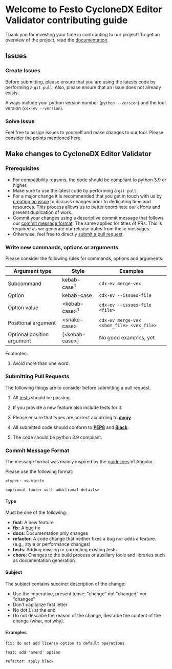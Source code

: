 # Welcome to Festo CycloneDX Editor Validator contributing guide

Thank you for investing your time in contributing to our project! To get an overview of the project, read the [documentation](./index.md).

## Issues

### Create Issues

Before submitting, please ensure that you are using the latests code by performing a `git pull`. Also, please ensure that an issue does not already exists.

Always include your python version number (`python --version`) and the tool version (`cdx-ev --version`).

### Solve Issue

Feel free to assign issues to yourself and make changes to our tool. Please consider the points mentioned [here](#make-changes-to-cyclonedx-editor-validator).

## Make changes to CycloneDX Editor Validator

### Prerequisites

- For compatibility reasons, the code should be compliant to python 3.9 or higher.
- Make sure to use the latest code by performing a `git pull`.
- For a major change it is recommended that you get in touch with us by [creating an issue](#create-issues) to discuss changes prior to dedicating time and resources. This process allows us to better coordinate our efforts and prevent duplication of work.
- Commit your changes using a descriptive commit message that follows our [commit message format](#commit-message-format). The same applies for titles of PRs. This is required as we generate our release notes from these messages.
- Otherwise, feel free to directly [submit a pull request](#submitting-pull-requests).

### Write new commands, options or arguments

Please consider the following rules for commands, options and arguments:

| Argument type              | Style                          | Examples                                  |
|----------------------------|--------------------------------|-------------------------------------------|
| Subcommand                 | kebab-case<sup>1</sup>         | `cdx-ev merge-vex`                        |
| Option                     | kebab-case                     | `cdx-ev --issues-file`                    |
| Option value               | &lt;kebab-case&gt;<sup>1</sup> | `cdx-ev --issues-file <file>`             |
| Positional argument        | &lt;snake-case&gt;             | `cdx-ev merge-vex <sbom_file> <vex_file>` |
| Optional position argument | [&lt;kebab-case&gt;]           | No good examples, yet.                    |

Footnotes:

1. Avoid more than one word.

### Submitting Pull Requests

The following things are to consider before submitting a pull request.

1. All [tests](https://github.com/Festo-se/cyclonedx-editor-validator/tree/main/tests) should be passing.

2. If you provide a new feature also include tests for it.

3. Please ensure that types are correct according to [__mypy__][mypy].

4. All submitted code should conform to [__PEP8__][pep8] and [__Black__][black].

5. The code should be python 3.9 compliant.

[black]: https://black.readthedocs.io/en/stable/index.html
[pep8]: https://www.python.org/dev/peps/pep-0008/
[mypy]: https://www.mypy-lang.org/

### Commit Message Format

The message format was mainly inspired by the [guidelines](https://github.com/angular/angular.js/blob/master/DEVELOPERS.md#-git-commit-guidelines) of Angular.

Please use the following format:

```format
<type>: <subject>

<optional footer with additional details>
```

#### Type

Must be one of the following:

- **feat**: A new feature
- **fix**: A bug fix
- **docs**: Documentation only changes
- **refactor**: A code change that neither fixes a bug nor adds a feature. (e.g., style or performance changes)
- **tests**: Adding missing or correcting existing tests
- **chore**: Changes to the build process or auxiliary tools and libraries such as documentation generation

#### Subject

The subject contains succinct description of the change:

- Use the imperative, present tense: "change" not "changed" nor "changes"
- Don't capitalize first letter
- No dot (.) at the end
- Do not describe the reason of the change, describe the content of the change (what, not why).

#### Examples
`fix: do not add license option to default operations`

`feat: add 'amend' option`

`refactor: apply black`
